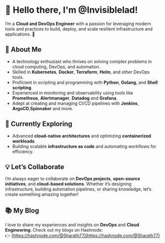 # 👋 Hello there, I'm @Invisiblelad!

I’m a **Cloud and DevOps Engineer** with a passion for leveraging modern tools and practices to build, deploy, and scale resilient infrastructure and applications. 🚀

## 👀 About Me

- A technology enthusiast who thrives on solving complex problems in cloud computing, DevOps, and automation.
- Skilled in **Kubernetes**, **Docker**, **Terraform**, **Helm**, and other DevOps tools.
- Proficient in scripting and programming with **Python**, **Golang**, and **Shell scripting**.
- Experienced in monitoring and observability using tools like **Prometheus**, **Alertmanager**, **Datadog** and **Grafana**.
- Adept at creating and managing CI/CD pipelines with **Jenkins**, **ArgoCD**,**Spinnaker** and more.

## 🌱 Currently Exploring

- Advanced **cloud-native architectures** and optimizing **containerized workloads**.
- Building scalable **infrastructure as code** and automating workflows for efficiency.

## 💡 Let’s Collaborate

I’m always eager to collaborate on **DevOps projects**, **open-source initiatives**, and **cloud-based solutions**. Whether it’s designing infrastructure, building automation pipelines, or sharing knowledge, let’s create something amazing together!

## 📚 My Blog

I love to share my experiences and insights on **DevOps** and **Cloud Engineering**. Check out my blogs on Hashnode:  
👉 [https://hashnode.com/@Sharath77](https://hashnode.com/@Sharath77)

